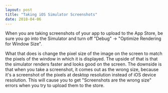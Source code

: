 ```yaml
---
layout: post
title: "Taking iOS Simulator Screenshots"
date: 2018-04-06
---
```


When you are taking screenshots of your app to upload to the App Store, be sure you go into the Simulator and turn off "Debug" -> "Optimize Rendering for Window Size". 

What that does is change the pixel size of the image on the screen to match the pixels of the window in which it is displayed. The upside of that is that the simulator renders faster and looks good on the screen. The downside is that when you take a screenshot, it comes out as the wrong size, because it's a screenshot of the pixels at desktop resolution instead of iOS device resolution. This will cause you to get "Screenshots are the wrong size" errors when you try to upload them to the store. 
